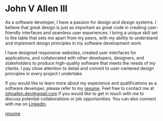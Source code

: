 # John V Allen III

As a software developer, I have a passion for design and design systems. I believe that great design is just as important as great code in creating user-friendly interfaces and seamless user experiences. I bring a unique skill set to the table that sets me apart from my peers, with my ability to understand and implement design principles in my software development work.

I have designed responsive websites, created user interfaces for applications, and collaborated with other developers, designers, and stakeholders to produce high-quality software that meets the needs of my clients. I pay close attention to detail and commit to user-centered design principles in every project I undertake.

If you would like to learn more about my experience and qualifications as a software developer, please refer to my [resume](files/Allen-John-V-resume-2023.pdf.zip). Feel free to contact me at johnallen.dev@gmail.com if you would like to get in touch with me to discuss potential collaborations or job opportunities. You can also connect with me on [LinkedIn](https://www.linkedin.com/in/johnvalleniii/).

<a href="files/Allen-John-V-resume-2023.pdf" download>resume</a>